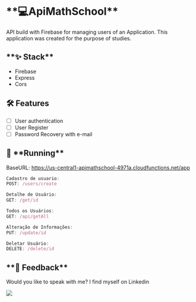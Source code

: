 # \***\*💻ApiMathSchool\*\***

API build with Firebase for managing users of an Application. This application was created for the purpose of studies.

## \***\*✨ Stack\*\***

- Firebase
- Express
- Cors

## **🛠️ Features**

- [ ] User authentication
- [ ] User Register
- [ ] Password Recovery with e-mail

## 🔧 \***\*Running\*\***

BaseURL: https://us-central1-apimathschool-4971a.cloudfunctions.net/app

```js
Cadastro de usuario:
POST: /users/create

Detalhe de Usuário:
GET: /get/id

Todos os Usuários:
GET: /api/getAll

Alteração de Informações:
PUT: /update/id

Deletar Usuário:
DELETE: /delete/id

```

## \***\*📄 Feedback\*\***

Would you like to speak with me? I find myself on Linkedin <br>

<a href="https://www.linkedin.com/in/victor-avila-ciechovicz-55a172106/" target="_blank"><img src="https://img.shields.io/badge/linkedin-%230077B5.svg?style=for-the-badge&logo=linkedin&logoColor=white" target="_blank"></a>
